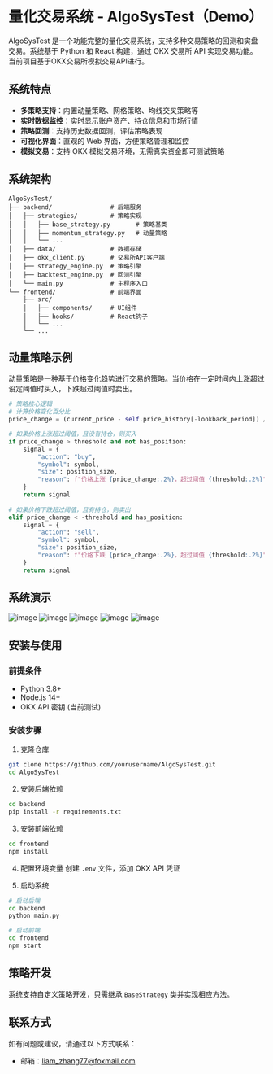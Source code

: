 # 量化交易系统 - AlgoSysTest（Demo）

AlgoSysTest 是一个功能完整的量化交易系统，支持多种交易策略的回测和实盘交易。系统基于 Python 和 React 构建，通过 OKX 交易所 API 实现交易功能。
当前项目基于OKX交易所模拟交易API进行。

## 系统特点

- **多策略支持**：内置动量策略、网格策略、均线交叉策略等
- **实时数据监控**：实时显示账户资产、持仓信息和市场行情
- **策略回测**：支持历史数据回测，评估策略表现
- **可视化界面**：直观的 Web 界面，方便策略管理和监控
- **模拟交易**：支持 OKX 模拟交易环境，无需真实资金即可测试策略

## 系统架构

```
AlgoSysTest/
├── backend/                # 后端服务
│   ├── strategies/         # 策略实现
│   │   ├── base_strategy.py       # 策略基类
│   │   ├── momentum_strategy.py   # 动量策略
│   │   └── ...
│   ├── data/               # 数据存储
│   ├── okx_client.py       # 交易所API客户端
│   ├── strategy_engine.py  # 策略引擎
│   ├── backtest_engine.py  # 回测引擎
│   └── main.py             # 主程序入口
└── frontend/               # 前端界面
    ├── src/
    │   ├── components/     # UI组件
    │   ├── hooks/          # React钩子
    │   └── ...
    └── ...
```

## 动量策略示例

动量策略是一种基于价格变化趋势进行交易的策略。当价格在一定时间内上涨超过设定阈值时买入，下跌超过阈值时卖出。

```python
# 策略核心逻辑
# 计算价格变化百分比
price_change = (current_price - self.price_history[-lookback_period]) / self.price_history[-lookback_period]

# 如果价格上涨超过阈值，且没有持仓，则买入
if price_change > threshold and not has_position:
    signal = {
        "action": "buy",
        "symbol": symbol,
        "size": position_size,
        "reason": f"价格上涨 {price_change:.2%}，超过阈值 {threshold:.2%}"
    }
    return signal
    
# 如果价格下跌超过阈值，且有持仓，则卖出
elif price_change < -threshold and has_position:
    signal = {
        "action": "sell",
        "symbol": symbol,
        "size": position_size,
        "reason": f"价格下跌 {price_change:.2%}，超过阈值 {threshold:.2%}"
    }
    return signal
```

## 系统演示
![image](https://github.com/user-attachments/assets/b5bcc654-57c8-4c9c-8d8a-11563bbd9623)
![image](https://github.com/user-attachments/assets/33cc9c11-5629-4582-bdf0-1da067a7c928)
![image](https://github.com/user-attachments/assets/9f19d33d-e3a6-40d3-8ba0-4f36ebe627f2)
![image](https://github.com/user-attachments/assets/b362bab7-928b-410c-ae25-af51eb020601)
![image](https://github.com/user-attachments/assets/3d7b202d-d61f-460b-b854-3ea5674da08f)




## 安装与使用

### 前提条件

- Python 3.8+
- Node.js 14+
- OKX API 密钥 (当前测试)

### 安装步骤

1. 克隆仓库
```bash
git clone https://github.com/yourusername/AlgoSysTest.git
cd AlgoSysTest
```

2. 安装后端依赖
```bash
cd backend
pip install -r requirements.txt
```

3. 安装前端依赖
```bash
cd frontend
npm install
```

4. 配置环境变量
创建 `.env` 文件，添加 OKX API 凭证

5. 启动系统
```bash
# 启动后端
cd backend
python main.py

# 启动前端
cd frontend
npm start
```

## 策略开发

系统支持自定义策略开发，只需继承 `BaseStrategy` 类并实现相应方法。

## 联系方式

如有问题或建议，请通过以下方式联系：

- 邮箱：liam_zhang77@foxmail.com
